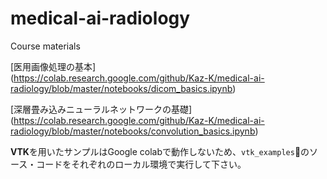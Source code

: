 # medical-ai-radiology
Course materials

[医用画像処理の基本]  
(https://colab.research.google.com/github/Kaz-K/medical-ai-radiology/blob/master/notebooks/dicom_basics.ipynb)

[深層畳み込みニューラルネットワークの基礎]  
(https://colab.research.google.com/github/Kaz-K/medical-ai-radiology/blob/master/notebooks/convolution_basics.ipynb)

**VTK**を用いたサンプルはGoogle colabで動作しないため、`vtk_examples`のソース・コードをそれぞれのローカル環境で実行して下さい。
